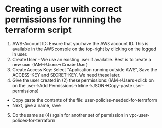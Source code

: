 # Creating a user with correct permissions for running the terraform script

1. AWS-Account ID: Ensure that you have the AWS account ID. This is available in the AWS console on the top-right by clicking on the logged in user.
2. Create User - We use an existing user if available. Best is to create a new user (IAM->Users->Create User)
3. Create Access Key: Select "Application running outside AWS", Save the ACCESS-KEY and SECRET-KEY. We need these later.
4. Give the user created in (2) these permissions: (IAM->Users->click on on the user->Add Permissions->Inline->JSON->Copy-paste user-permissions)
  - Copy paste the contents of the file: user-policies-needed-for-terraform
  - Next, give a name, save
5. Do the same as (4) again for another set of permission in vpc-user-polices-for-terraform
